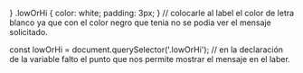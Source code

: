  }
 .lowOrHi {
        color: white;
        padding: 3px;
      } // colocarle al label el color de letra blanco ya que con el color negro que tenia no se podia ver el mensaje solicitado.
      
 
   const lowOrHi = document.querySelector('.lowOrHi'); // en la declaración de la variable falto el punto que nos permite mostrar el mensaje en el laber.
   
   
